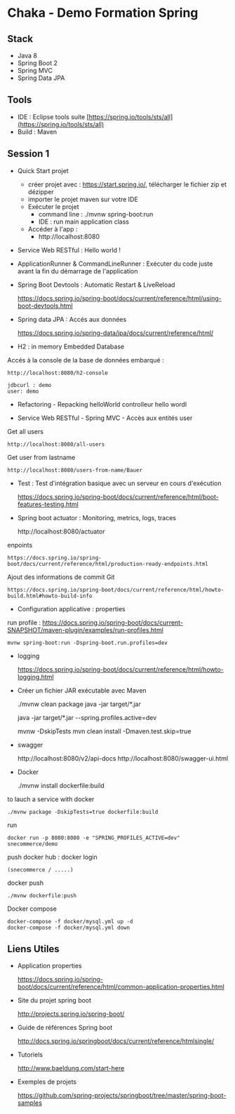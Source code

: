# Chaka - Demo Formation Spring

## Stack
* Java 8
* Spring Boot 2
* Spring MVC
* Spring Data JPA

## Tools
* IDE : Eclipse tools suite [https://spring.io/tools/sts/all](https://spring.io/tools/sts/all)
* Build : Maven

## Session 1

* Quick Start projet

	- créer projet avec : https://start.spring.io/, télécharger le fichier zip et dézipper
	- importer le projet maven sur votre IDE
	- Exécuter le projet
		- command line : ./mvnw spring-boot:run
		- IDE : run main application class
	- Accéder à l'app : 
		- http://localhost:8080


* Service Web RESTful : Hello world !


* ApplicationRunner & CommandLineRunner : Exécuter du code juste avant la fin du démarrage de l'application


* Spring Boot Devtools : Automatic Restart & LiveReload 

	https://docs.spring.io/spring-boot/docs/current/reference/html/using-boot-devtools.html

* Spring data JPA : Accés aux données 
	
	https://docs.spring.io/spring-data/jpa/docs/current/reference/html/

* H2 : in memory Embedded Database 

Accés à la console de la base de données embarqué :
	
	http://localhost:8080/h2-console
	
	jdbcurl : demo
	user: demo

* Refactoring - Repacking helloWorld controlleur hello wordl


* Service Web RESTful - Spring MVC - Accès aux entités user

Get all users

	http://localhost:8080/all-users

Get user from lastname
	
	http://localhost:8080/users-from-name/Bauer

* Test : Test d'intégration basique avec un serveur en cours d'exécution

	https://docs.spring.io/spring-boot/docs/current/reference/html/boot-features-testing.html

* Spring boot actuator : Monitoring, metrics, logs, traces

	http://localhost:8080/actuator

enpoints

	https://docs.spring.io/spring-boot/docs/current/reference/html/production-ready-endpoints.html

Ajout des informations de commit Git  

	https://docs.spring.io/spring-boot/docs/current/reference/html/howto-build.html#howto-build-info
	 
* Configuration applicative : properties

run profile : https://docs.spring.io/spring-boot/docs/current-SNAPSHOT/maven-plugin/examples/run-profiles.html

	mvnw spring-boot:run -Dspring-boot.run.profiles=dev


* logging
	
	https://docs.spring.io/spring-boot/docs/current/reference/html/howto-logging.html 


* Créer un fichier JAR exécutable avec Maven

	./mvnw clean package
	java -jar target/*.jar
	
	java -jar target/*.jar --spring.profiles.active=dev

	mvnw -DskipTests
	mvn clean install -Dmaven.test.skip=true

* swagger
 
	http://localhost:8080/v2/api-docs
	http://localhost:8080/swagger-ui.html

* Docker 

	./mvnw install dockerfile:build
	
to lauch a service with docker

	./mvnw package -DskipTests=true dockerfile:build
	
run

	docker run -p 8080:8080 -e "SPRING_PROFILES_ACTIVE=dev" snecommerce/demo
	
push docker hub : docker login
	
	(snecommerce / .....)
		
docker push

	./mvnw dockerfile:push
	
Docker compose

	docker-compose -f docker/mysql.yml up -d
	docker-compose -f docker/mysql.yml down
	
## Liens Utiles

* Application properties

	https://docs.spring.io/spring-boot/docs/current/reference/html/common-application-properties.html

* Site du projet spring boot 
	
	http://projects.spring.io/spring-boot/
	
* Guide de références Spring boot
	
	http://docs.spring.io/springboot/docs/current/reference/htmlsingle/
	
* Tutoriels

	http://www.baeldung.com/start-here

* Exemples de projets

	https://github.com/spring-projects/springboot/tree/master/spring-boot-samples
